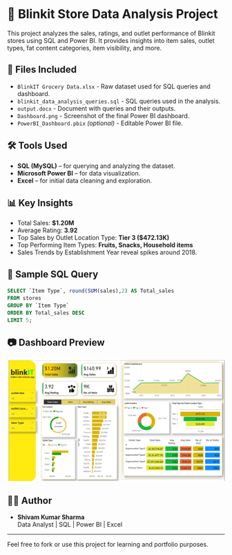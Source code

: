 # 🛒 Blinkit Store Data Analysis Project

This project analyzes the sales, ratings, and outlet performance of Blinkit stores using SQL and Power BI. It provides insights into item sales, outlet types, fat content categories, item visibility, and more.

## 📁 Files Included

- `BlinkIT Grocery Data.xlsx` - Raw dataset used for SQL queries and dashboard.
- `blinkit_data_analysis_queries.sql` - SQL queries used in the analysis.
- `output.docx` - Document with queries and their outputs.
- `Dashboard.png` - Screenshot of the final Power BI dashboard.
- `PowerBI_Dashboard.pbix` *(optional)* - Editable Power BI file.

## 🛠 Tools Used

- **SQL (MySQL)** – for querying and analyzing the dataset.
- **Microsoft Power BI** – for data visualization.
- **Excel** – for initial data cleaning and exploration.

## 📊 Key Insights

- Total Sales: **$1.20M**
- Average Rating: **3.92**
- Top Sales by Outlet Location Type: **Tier 3 ($472.13K)**
- Top Performing Item Types: **Fruits, Snacks, Household items**
- Sales Trends by Establishment Year reveal spikes around 2018.

## 📌 Sample SQL Query

```sql
SELECT `Item Type`, round(SUM(sales),2) AS Total_sales
FROM stores
GROUP BY `Item Type`
ORDER BY Total_sales DESC
LIMIT 5;
```

## 📷 Dashboard Preview

![Dashboard](Dashboard.png)

## 👨‍💻 Author

- **Shivam Kumar Sharma**  
  Data Analyst | SQL | Power BI | Excel

---

Feel free to fork or use this project for learning and portfolio purposes.
